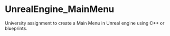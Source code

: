 # UnrealEngine_MainMenu
University assignment to create a Main Menu in Unreal engine using C++ or blueprints.
